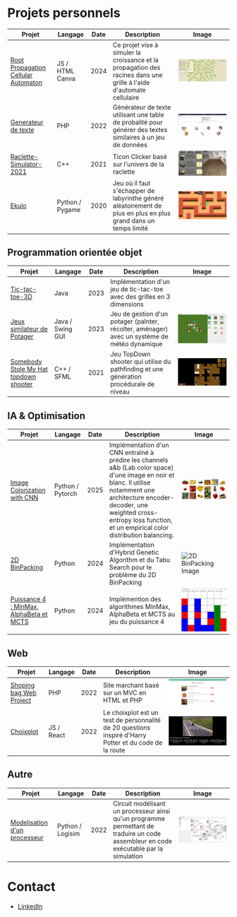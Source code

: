 
# Projets personnels
| Projet| Langage| Date | Description| Image |
| ----- | ------ | ---- | ---------- | ----- |
| [Root Propagation Cellular Automaton](https://github.com/FlorentMoulon/Forest-Cellular-Automaton) | JS / HTML Canva | 2024 | Ce projet vise à simuler la croissance et la propagation des racines dans une grille à l'aide d'automate cellulaire|![Screenshot Root Propagation Cellular Automaton Image](https://github.com/FlorentMoulon/Forest-Cellular-Automaton/blob/master/screenshot.png?raw=true)|
| [Generateur de texte](https://github.com/FlorentMoulon/Generateur-de-texte) | PHP | 2022 | Générateur de texte utilisant une table de probalité pour générer des textes similaires à un jeu de données | ![Generateur de texte Image](https://github.com/FlorentMoulon/FlorentMoulon/blob/main/project-image/Screenshot-Generateur-de-texte.png?raw=true) |
| [Raclette-Simulator-2021](https://github.com/FlorentMoulon/Raclette-Simulator-2021) | C++ | 2021 | Ticon Clicker basé sur l'univers de la raclette | ![Raclette simulator Image](https://github.com/FlorentMoulon/FlorentMoulon/blob/main/project-image/GIF-Raclette-Simulator.gif?raw=true) |
| [Ekulo](https://github.com/FlorentMoulon/Ekulo-Pygame) | Python / Pygame | 2020 | Jeu où il faut s'échapper de labyrinthe généré aléatoirement de plus en plus en plus grand dans un temps limité | ![Ekulo Image](https://github.com/FlorentMoulon/FlorentMoulon/blob/main/project-image/Screenshot-Ekulo.png?raw=true) |


## Programmation orientée objet
| Projet| Langage| Date | Description| Image |
| ----- | ------ | ---- | ---------- | ----- |
| [Tic-tac-toe-3D](https://github.com/FlorentMoulon/Projet-APO-Tic-tac-toe-3D) | Java | 2023 | Implémentation d'un jeu de tic-tac-toe avec des grilles en 3 dimensions | |
| [Jeux similateur de Potager](https://github.com/FlorentMoulon/Jeux-simulateur-de-potager) | Java / Swing GUI | 2023 | Jeu de gestion d'un potager (palnter, récolter, aménager) avec un système de météo dynamique | ![Jeux simulateur de Potager Project](https://github.com/FlorentMoulon/Jeux-simulateur-de-potager/blob/main/img/screenshot.png?raw=true) |
| [Somebody Stole My Hat topdown shooter](https://github.com/FlorentMoulon/Somebody-Stole-My-Hat-topdown-shooter-avec-SFML-cpp) | C++ / SFML | 2021 | Jeu TopDown shooter qui utilise du pathfinding et une génération procédurale de niveau | ![Somebody Stole My Hat Image](https://github.com/FlorentMoulon/FlorentMoulon/blob/main/project-image/Screenshot-Somebody-Stole-My-Hat.png?raw=true) |


## IA & Optimisation
| Projet| Langage| Date | Description| Image |
| ----- | ------ | ---- | ---------- | ----- |
| [Image Colorization with CNN](https://github.com/FlorentMoulon/Image-Colorization) | Python / Pytorch | 2025 | Implémentation d'un CNN entraîné à prédire les channels a&b (Lab color space) d'une image en noir et blanc. Il utilise notamment une architecture encoder-decoder, une weighted cross-entropy loss function, et un empirical color distribution balancing. | ![Image Colorization Image](https://github.com/FlorentMoulon/FlorentMoulon/blob/main/project-image/Screenshot-Image-Colorization.png) |
| [2D BinPacking](https://github.com/FlorentMoulon/2DBinPacking) | Python | 2024 | Implémentation d'Hybrid Genetic Algorithm et du Tabu Search pour le problème du 2D BinPacking | ![2D BinPacking Image](https://github.com/FlorentMoulon/2DBinPacking/raw/master/img/solution_08.png) |
| [Puissance 4 : MinMax, AlphaBeta et MCTS](https://github.com/FlorentMoulon/IA-Puissance-4) | Python | 2024 | Implémention des algorithmes MinMax, AlphaBeta et MCTS au jeu du puissance 4 | ![Puissance 4 Image](https://github.com/FlorentMoulon/FlorentMoulon/blob/main/project-image/Screenshot-Puissance4.png?raw=true) |


## Web
| Projet| Langage| Date | Description| Image |
| ----- | ------ | ---- | ---------- | ----- |
| [Shoping bag Web Project](https://github.com/FlorentMoulon/Shoping-bag-Web-Project) | PHP | 2022 | Site marchant basé sur un MVC en HTML et PHP | ![Shoping bag Web Project Image](https://github.com/FlorentMoulon/Shoping-bag-Web-Project/raw/main/Screenshot/produit-liste.png?raw=true) |
|[Choixplot](https://github.com/FlorentMoulon/Choixplot) | JS / React | 2022 | Le choixplot est un test de personnalité de 20 questions inspiré d'Harry Potter et du code de la route |![Choixplot Image](https://github.com/FlorentMoulon/FlorentMoulon/blob/main/project-image/Screenshot-Choixplot.png?raw=true)|


## Autre
| Projet| Langage| Date | Description| Image |
| ----- | ------ | ---- | ---------- | ----- |
| [Modelisation d'un processeur](https://github.com/FlorentMoulon/Modelisation-d-un-processeur) | Python / Logisim | 2022 | Circuit modélisant un processeur ainsi qu'un programme permettant de traduire un code assembleur en code exécutable par la simulation | ![Modelisation d'un processeur Image](https://github.com/FlorentMoulon/FlorentMoulon/blob/main/project-image/Screenshot-Processeur.png?raw=true)  |



# Contact
- [LinkedIn](https://www.linkedin.com/in/florent-moulon-3198a4223/)
